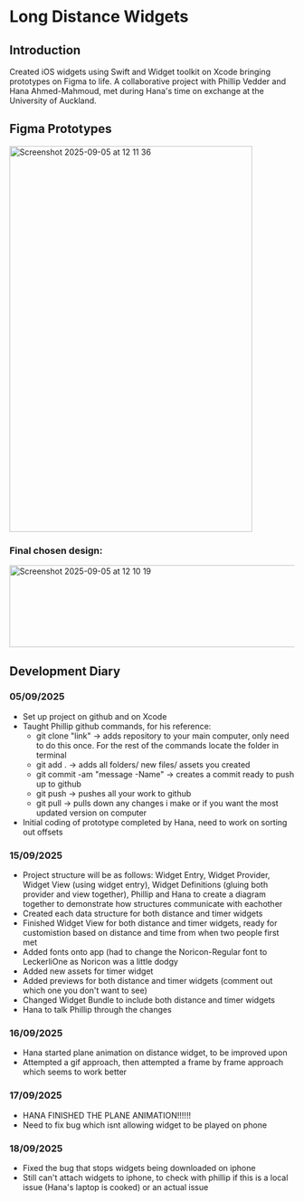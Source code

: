 # Long Distance Widgets

## Introduction 
Created iOS widgets using Swift and Widget toolkit on Xcode bringing prototypes on Figma to life. A collaborative project with Phillip Vedder and Hana Ahmed-Mahmoud, met during Hana's time on exchange at the University of Auckland. 

## Figma Prototypes 
<img width="429" height="682" alt="Screenshot 2025-09-05 at 12 11 36" src="https://github.com/user-attachments/assets/999bf0ed-cc78-445e-b84b-d2fddf56da99" />

### Final chosen design:
<img width="547" height="145" alt="Screenshot 2025-09-05 at 12 10 19" src="https://github.com/user-attachments/assets/96338dda-36ce-4fbc-ba3c-aede36d64be5" />

## Development Diary 
### 05/09/2025
- Set up project on github and on Xcode 
- Taught Phillip github commands, for his reference:
  - git clone "link" -> adds repository to your main computer, only need to do this once. For the rest of the commands locate the folder in terminal
  - git add . -> adds all folders/ new files/ assets you created 
  - git commit -am "message -Name" -> creates a commit ready to push up to github
  - git push -> pushes all your work to github
  - git pull -> pulls down any changes i make or if you want the most updated version on computer 
- Initial coding of prototype completed by Hana, need to work on sorting out offsets

### 15/09/2025
- Project structure will be as follows: Widget Entry, Widget Provider, Widget View (using widget entry), Widget Definitions (gluing both provider and view together), Phillip and Hana to create a diagram together to demonstrate how structures communicate with eachother 
- Created each data structure for both distance and timer widgets
- Finished Widget View for both distance and timer widgets, ready for customistion based on distance and time from when two people first met
- Added fonts onto app (had to change the Noricon-Regular font to LeckerliOne as Noricon was a little dodgy
- Added new assets for timer widget 
- Added previews for both distance and timer widgets (comment out which one you don't want to see) 
- Changed Widget Bundle to include both distance and timer widgets
- Hana to talk Phillip through the changes

### 16/09/2025
- Hana started plane animation on distance widget, to be improved upon
- Attempted a gif approach, then attempted a frame by frame approach which seems to work better 

### 17/09/2025
- HANA FINISHED THE PLANE ANIMATION!!!!!!
- Need to fix bug which isnt allowing widget to be played on phone

### 18/09/2025
- Fixed the bug that stops widgets being downloaded on iphone
- Still can't attach widgets to iphone, to check with phillip if this is a local issue (Hana's laptop is cooked) or an actual issue 
